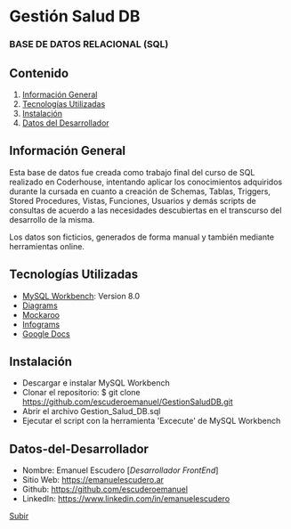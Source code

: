 <a name="top"></a>

# Gestión Salud DB

### BASE DE DATOS RELACIONAL (SQL)

## Contenido

1. [Información General](#info)
2. [Tecnologías Utilizadas](#tecno)
3. [Instalación](#instal)
4. [Datos del Desarrollador](#desarrollador)

<a name="info"></a>

## Información General

Esta base de datos fue creada como trabajo final del curso de SQL realizado en Coderhouse, intentando aplicar los conocimientos adquiridos durante la cursada en cuanto a creación de Schemas, Tablas, Triggers, Stored Procedures, Vistas, Funciones, Usuarios y demás scripts de consultas de acuerdo a las necesidades descubiertas en el transcurso del desarrollo de la misma.

Los datos son ficticios, generados de forma manual y también mediante herramientas online.

<a name="tecno"></a>

## Tecnologías Utilizadas

- [MySQL Workbench](https://www.mysql.com/products/workbench/): Version 8.0
- [Diagrams](https://www.drawio.com/)
- [Mockaroo](https://www.mockaroo.com/)
- [Infograms](https://infogram.com/)
- [Google Docs](https://docs.google.com/)

<a name="instal"></a>

## Instalación

- Descargar e instalar MySQL Workbench
- Clonar el repositorio: $ git clone https://github.com/escuderoemanuel/GestionSaludDB.git
- Abrir el archivo Gestion_Salud_DB.sql
- Ejecutar el script con la herramienta 'Excecute' de MySQL Workbench

<a name="desarrollador"></a>

## Datos-del-Desarrollador

- Nombre: Emanuel Escudero [_Desarrollador FrontEnd_]
- Sitio Web: https://emanuelescudero.ar
- Github: https://github.com/escuderoemanuel
- LinkedIn: https://www.linkedin.com/in/emanuelescudero

[Subir](#top)

